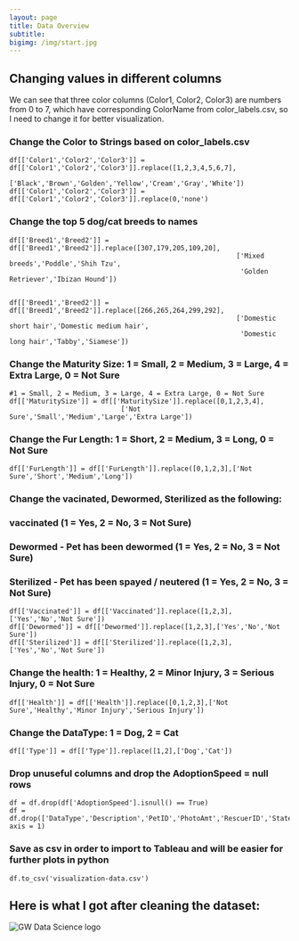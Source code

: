 ```yaml
---
layout: page
title: Data Overview
subtitle: 
bigimg: /img/start.jpg
---
```

## Changing values in different columns

We can see that three color columns (Color1, Color2, Color3) are numbers from 0 to 7, which have corresponding ColorName from color_labels.csv, so I need to change it for better visualization.

### Change the Color to Strings based on color_labels.csv
```
df[['Color1','Color2','Color3']] = df[['Color1','Color2','Color3']].replace([1,2,3,4,5,6,7],
                            ['Black','Brown','Golden','Yellow','Cream','Gray','White'])
df[['Color1','Color2','Color3']] = df[['Color1','Color2','Color3']].replace(0,'none')
```
### Change the top 5 dog/cat breeds to names
```
df[['Breed1','Breed2']] = df[['Breed1','Breed2']].replace([307,179,205,109,20],
                                                         ['Mixed breeds','Poddle','Shih Tzu',
                                                          'Golden Retriever','Ibizan Hound'])


df[['Breed1','Breed2']] = df[['Breed1','Breed2']].replace([266,265,264,299,292],
                                                         ['Domestic short hair','Domestic medium hair',
                                                          'Domestic long hair','Tabby','Siamese'])
```
### Change the Maturity Size: 1 = Small, 2 = Medium, 3 = Large, 4 = Extra Large, 0 = Not Sure
```
#1 = Small, 2 = Medium, 3 = Large, 4 = Extra Large, 0 = Not Sure
df[['MaturitySize']] = df[['MaturitySize']].replace([0,1,2,3,4],
                            ['Not Sure','Small','Medium','Large','Extra Large'])
```
### Change the Fur Length: 1 = Short, 2 = Medium, 3 = Long, 0 = Not Sure
```
df[['FurLength']] = df[['FurLength']].replace([0,1,2,3],['Not Sure','Short','Medium','Long'])
```
### Change the vacinated, Dewormed, Sterilized as the following: 
### vaccinated (1 = Yes, 2 = No, 3 = Not Sure)
### Dewormed - Pet has been dewormed (1 = Yes, 2 = No, 3 = Not Sure)
### Sterilized - Pet has been spayed / neutered (1 = Yes, 2 = No, 3 = Not Sure)
```
df[['Vaccinated']] = df[['Vaccinated']].replace([1,2,3],['Yes','No','Not Sure'])
df[['Dewormed']] = df[['Dewormed']].replace([1,2,3],['Yes','No','Not Sure'])
df[['Sterilized']] = df[['Sterilized']].replace([1,2,3],['Yes','No','Not Sure'])
```
### Change the health: 1 = Healthy, 2 = Minor Injury, 3 = Serious Injury, 0 = Not Sure
```
df[['Health']] = df[['Health']].replace([0,1,2,3],['Not Sure','Healthy','Minor Injury','Serious Injury'])
```
### Change the DataType: 1 = Dog, 2 = Cat
```
df[['Type']] = df[['Type']].replace([1,2],['Dog','Cat'])
```
### Drop unuseful columns and drop the AdoptionSpeed = null rows
```
df = df.drop(df['AdoptionSpeed'].isnull() == True)
df = df.drop(['DataType','Description','PetID','PhotoAmt','RescuerID','State','Name','VideoAmt'], axis = 1)
```
### Save as csv in order to import to Tableau and will be easier for further plots in python
```
df.to_csv('visualization-data.csv')
```

## Here is what I got after cleaning the dataset:

![GW Data Science logo](/img/gwdsp.png)
